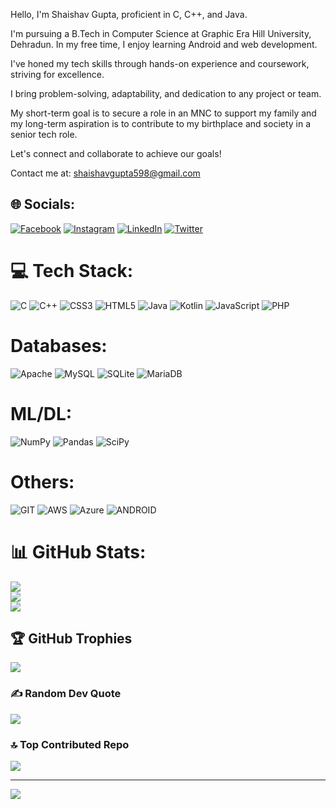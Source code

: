 <!--### Hi there 👋-->
Hello, I'm Shaishav Gupta, proficient in C, C++, and Java.

I'm pursuing a B.Tech in Computer Science at Graphic Era Hill University, Dehradun. In my free time, I enjoy learning Android and web development.

I've honed my tech skills through hands-on experience and coursework, striving for excellence.

I bring problem-solving, adaptability, and dedication to any project or team.

My short-term goal is to secure a role in an MNC to support my family and my long-term aspiration is to contribute to my birthplace and society in a senior tech role.

Let's connect and collaborate to achieve our goals!

Contact me at: shaishavgupta598@gmail.com

<!--
**CodeCrafted7/CodeCrafted7** is a ✨ _special_ ✨ repository because its `README.md` (this file) appears on your GitHub profile.

Here are some ideas to get you started:

- 🔭 I’m currently working on ...
- 🌱 I’m currently learning ...
- 👯 I’m looking to collaborate on ...
- 🤔 I’m looking for help with ...
- 💬 Ask me about ...
- 📫 How to reach me: ...
- 😄 Pronouns: ...
- ⚡ Fun fact: ...
-->


## 🌐 Socials:
[![Facebook](https://img.shields.io/badge/Facebook-%231877F2.svg?logo=Facebook&logoColor=white)](https://facebook.com/https://www.facebook.com/profile.php?id=100074833543665&mibextid=ZbWKwL) [![Instagram](https://img.shields.io/badge/Instagram-%23E4405F.svg?logo=Instagram&logoColor=white)](https://instagram.com/https://instagram.com/shaishav_gupta_78?utm_source=qr&igshid=MThlNWY1MzQwNA==) [![LinkedIn](https://img.shields.io/badge/LinkedIn-%230077B5.svg?logo=linkedin&logoColor=white)](https://linkedin.com/in/https://www.linkedin.com/in/shaishav-gupta-69984b28a) [![Twitter](https://img.shields.io/badge/Twitter-%231DA1F2.svg?logo=Twitter&logoColor=white)](https://twitter.com/https://twitter.com/Shaishav_Gupta_?t=hNa3Fl2N5JJMKxWRiEdkIA&s=09) 

# 💻 Tech Stack:
![C](https://img.shields.io/badge/c-%2300599C.svg?style=for-the-badge&logo=c&logoColor=white) ![C++](https://img.shields.io/badge/c++-%2300599C.svg?style=for-the-badge&logo=c%2B%2B&logoColor=white) ![CSS3](https://img.shields.io/badge/css3-%231572B6.svg?style=for-the-badge&logo=css3&logoColor=white) ![HTML5](https://img.shields.io/badge/html5-%23E34F26.svg?style=for-the-badge&logo=html5&logoColor=white) ![Java](https://img.shields.io/badge/java-%23ED8B00.svg?style=for-the-badge&logo=java&logoColor=white) ![Kotlin](https://img.shields.io/badge/kotlin-%230095D5.svg?style=for-the-badge&logo=kotlin&logoColor=white) ![JavaScript](https://img.shields.io/badge/javascript-%23323330.svg?style=for-the-badge&logo=javascript&logoColor=%23F7DF1E) ![PHP](https://img.shields.io/badge/php-%23777BB4.svg?style=for-the-badge&logo=php&logoColor=white)

# Databases:
![Apache](https://img.shields.io/badge/apache-%23D42029.svg?style=for-the-badge&logo=apache&logoColor=white) ![MySQL](https://img.shields.io/badge/mysql-%2300f.svg?style=for-the-badge&logo=mysql&logoColor=white) ![SQLite](https://img.shields.io/badge/sqlite-%2307405e.svg?style=for-the-badge&logo=sqlite&logoColor=white) ![MariaDB](https://img.shields.io/badge/MariaDB-003545?style=for-the-badge&logo=mariadb&logoColor=white) 

# ML/DL:
![NumPy](https://img.shields.io/badge/numpy-%23013243.svg?style=for-the-badge&logo=numpy&logoColor=white) ![Pandas](https://img.shields.io/badge/pandas-%23150458.svg?style=for-the-badge&logo=pandas&logoColor=white) ![SciPy](https://img.shields.io/badge/SciPy-%230C55A5.svg?style=for-the-badge&logo=scipy&logoColor=%white)

# Others:
![GIT](https://img.shields.io/badge/Git-fc6d26?style=for-the-badge&logo=git&logoColor=white) ![AWS](https://img.shields.io/badge/AWS-%23FF9900.svg?style=for-the-badge&logo=amazon-aws&logoColor=white) ![Azure](https://img.shields.io/badge/azure-%230072C6.svg?style=for-the-badge&logo=azure-devops&logoColor=white) ![ANDROID](https://img.shields.io/badge/android-%2320232a.svg?style=for-the-badge&logo=android&logoColor=%a4c639) 
# 📊 GitHub Stats:
![](https://github-readme-stats.vercel.app/api?username=CodeCrafted7&theme=dark&hide_border=false&include_all_commits=false&count_private=false)<br/>
![](https://github-readme-streak-stats.herokuapp.com/?user=CodeCrafted7&theme=dark&hide_border=false)<br/>
![](https://github-readme-stats.vercel.app/api/top-langs/?username=CodeCrafted7&theme=dark&hide_border=false&include_all_commits=false&count_private=false&layout=compact)

## 🏆 GitHub Trophies
![](https://github-profile-trophy.vercel.app/?username=CodeCrafted7&theme=monokai&no-frame=false&no-bg=true&margin-w=4)

### ✍️ Random Dev Quote
![](https://quotes-github-readme.vercel.app/api?type=horizontal&theme=merko)

### 🔝 Top Contributed Repo
![](https://github-contributor-stats.vercel.app/api?username=CodeCrafted7&limit=5&theme=onedark&combine_all_yearly_contributions=true)

---
[![](https://visitcount.itsvg.in/api?id=CodeCrafted7&icon=5&color=0)](https://visitcount.itsvg.in)

<!-- Proudly created with GPRM ( https://gprm.itsvg.in ) -->

